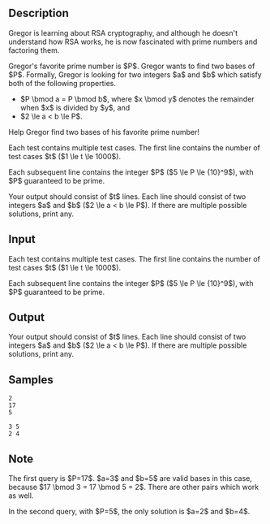 ## Description

<div><p>Gregor is learning about RSA cryptography, and although he doesn't understand how RSA works, he is now fascinated with prime numbers and factoring them.</p><p>Gregor's favorite <span class="tex-font-style-bf">prime</span> number is $P$. Gregor wants to find two <span class="tex-font-style-it">bases</span> of $P$. Formally, Gregor is looking for two integers $a$ and $b$ which satisfy both of the following properties.</p><ul> <li> $P \bmod a = P \bmod b$, where $x \bmod y$ denotes the remainder when $x$ is divided by $y$, and </li><li> $2 \le a &lt; b \le P$. </li></ul><p>Help Gregor find two bases of his favorite prime number!</p></div><div class="input-specification"><p>Each test contains multiple test cases. The first line contains the number of test cases $t$ ($1 \le t \le 1000$).</p><p>Each subsequent line contains the integer $P$ ($5 \le P \le {10}^9$), with $P$ guaranteed to be prime.</p></div><div class="output-specification"><p>Your output should consist of $t$ lines. Each line should consist of two integers $a$ and $b$ ($2 \le a &lt; b \le P$). If there are multiple possible solutions, print any.</p></div>

## Input

<p>Each test contains multiple test cases. The first line contains the number of test cases $t$ ($1 \le t \le 1000$).</p><p>Each subsequent line contains the integer $P$ ($5 \le P \le {10}^9$), with $P$ guaranteed to be prime.</p>

## Output

<p>Your output should consist of $t$ lines. Each line should consist of two integers $a$ and $b$ ($2 \le a &lt; b \le P$). If there are multiple possible solutions, print any.</p>

## Samples

```input1
2
17
5
```

```output1
3 5
2 4
```




## Note

<p>The first query is $P=17$. $a=3$ and $b=5$ are valid <span class="tex-font-style-it">bases</span> in this case, because $17 \bmod 3 = 17 \bmod 5 = 2$. There are other pairs which work as well.</p><p>In the second query, with $P=5$, the only solution is $a=2$ and $b=4$.</p>
